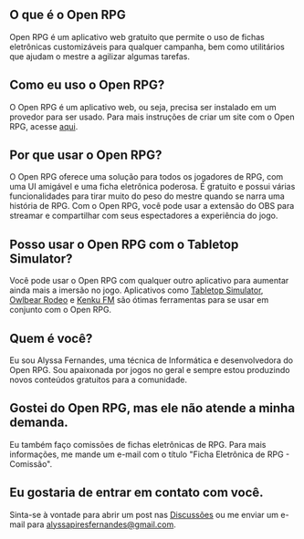 ## O que é o Open RPG

Open RPG é um aplicativo web gratuito que permite o uso de fichas eletrônicas customizáveis para qualquer campanha, bem como utilitários que ajudam o mestre a agilizar algumas tarefas.

## Como eu uso o Open RPG?

O Open RPG é um aplicativo web, ou seja, precisa ser instalado em um provedor para ser usado. Para mais instruções de criar um site com o Open RPG, acesse [aqui](./installing.md).

## Por que usar o Open RPG?

O Open RPG oferece uma solução para todos os jogadores de RPG, com uma UI amigável e uma ficha eletrônica poderosa. É gratuito e possui várias funcionalidades para tirar muito do peso do mestre quando se narra uma história de RPG. Com o Open RPG, você pode usar a extensão do OBS para streamar e compartilhar com seus espectadores a experiência do jogo.

## Posso usar o Open RPG com o Tabletop Simulator?

Você pode usar o Open RPG com qualquer outro aplicativo para aumentar ainda mais a imersão no jogo. Aplicativos como [Tabletop Simulator](https://store.steampowered.com/app/286160/Tabletop_Simulator/), [Owlbear Rodeo](https://www.owlbear.rodeo/) e [Kenku FM](https://www.kenku.fm/) são ótimas ferramentas para se usar em conjunto com o Open RPG.

## Quem é você?

Eu sou Alyssa Fernandes, uma técnica de Informática e desenvolvedora do Open RPG. Sou apaixonada por jogos no geral e sempre estou produzindo novos conteúdos gratuitos para a comunidade.

## Gostei do Open RPG, mas ele não atende a minha demanda.

Eu também faço comissões de fichas eletrônicas de RPG. Para mais informações, me mande um e-mail com o título "Ficha Eletrônica de RPG - Comissão".

## Eu gostaria de entrar em contato com você.

Sinta-se à vontade para abrir um post nas [Discussões](https://github.com/alyssapiresfernandescefet/openrpg/discussions) ou me enviar um e-mail para [alyssapiresfernandes@gmail.com](mailto:alyssapiresfernandes@gmail.com).
